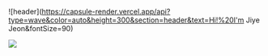 ![header](https://capsule-render.vercel.app/api?type=wave&color=auto&height=300&section=header&text=Hi!%20I'm Jiye Jeon&fontSize=90)

<img src="https://img.shields.io/badge/selenium-43B02A?style=for-the-badge&logo=selenium&logoColor=white">
